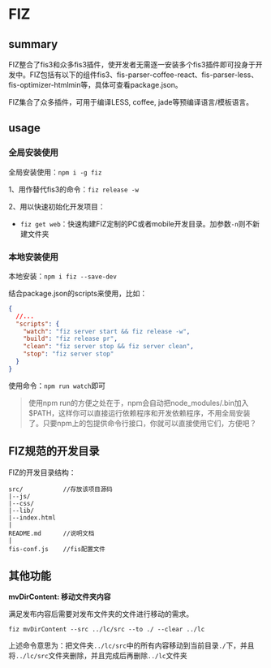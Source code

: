 # FIZ

## summary

FIZ整合了fis3和众多fis3插件，使开发者无需逐一安装多个fis3插件即可投身于开发中。FIZ包括有以下的组件fis3、fis-parser-coffee-react、fis-parser-less、fis-optimizer-htmlmin等，具体可查看package.json。

FIZ集合了众多插件，可用于编译LESS, coffee, jade等预编译语言/模板语言。

## usage

### 全局安装使用

全局安装使用：`npm i -g fiz`

1、用作替代fis3的命令：`fiz release -w`

2、用以快速初始化开发项目：

* `fiz get web`：快速构建FIZ定制的PC或者mobile开发目录。加参数`-n`则不新建文件夹

### 本地安装使用

本地安装：`npm i fiz --save-dev`

结合package.json的scripts来使用，比如：

```json
{
  //...
  "scripts": {
    "watch": "fiz server start && fiz release -w",
    "build": "fiz release pr",
    "clean": "fiz server stop && fiz server clean",
    "stop": "fiz server stop"
  }
}
```

使用命令：`npm run watch`即可

> 使用npm run的方便之处在于，npm会自动把node_modules/.bin加入$PATH，这样你可以直接运行依赖程序和开发依赖程序，不用全局安装了。只要npm上的包提供命令行接口，你就可以直接使用它们，方便吧？

## FIZ规范的开发目录

FIZ的开发目录结构：

```
src/           //存放该项目源码
|--js/
|--css/
|--lib/
|--index.html
|
README.md      //说明文档
|
fis-conf.js    //fis配置文件
```

## 其他功能

**mvDirContent: 移动文件夹内容**

满足发布内容后需要对发布文件夹的文件进行移动的需求。

```shell
fiz mvDirContent --src ../lc/src --to ./ --clear ../lc
```

上述命令意思为：把文件夹`../lc/src`中的所有内容移动到当前目录`./`下，并且将`../lc/src`文件夹删除，并且完成后再删除`../lc`文件夹

